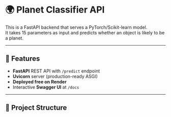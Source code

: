 # 🌍 Planet Classifier API

This is a FastAPI backend that serves a PyTorch/Scikit-learn model.  
It takes 15 parameters as input and predicts whether an object is likely to be a planet.

---

## 🚀 Features
- **FastAPI** REST API with `/predict` endpoint  
- **Uvicorn** server (production-ready ASGI)  
- **Deployed free on Render**  
- Interactive **Swagger UI** at `/docs`  

---

## 📂 Project Structure
